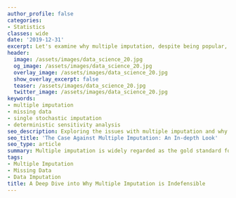```yaml
---
author_profile: false
categories:
- Statistics
classes: wide
date: '2019-12-31'
excerpt: Let's examine why multiple imputation, despite being popular, may not be as robust or interpretable as it's often considered. Is there a better approach?
header:
  image: /assets/images/data_science_20.jpg
  og_image: /assets/images/data_science_20.jpg
  overlay_image: /assets/images/data_science_20.jpg
  show_overlay_excerpt: false
  teaser: /assets/images/data_science_20.jpg
  twitter_image: /assets/images/data_science_20.jpg
keywords:
- multiple imputation
- missing data
- single stochastic imputation
- deterministic sensitivity analysis
seo_description: Exploring the issues with multiple imputation and why single stochastic imputation with deterministic sensitivity analysis is a superior alternative.
seo_title: 'The Case Against Multiple Imputation: An In-depth Look'
seo_type: article
summary: Multiple imputation is widely regarded as the gold standard for handling missing data, but it carries significant conceptual and interpretative challenges. We will explore its weaknesses and propose an alternative using single stochastic imputation and deterministic sensitivity analysis.
tags:
- Multiple Imputation
- Missing Data
- Data Imputation
title: A Deep Dive into Why Multiple Imputation is Indefensible
---
```


